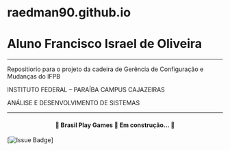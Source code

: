 # raedman90.github.io
# Aluno Francisco Israel de Oliveira
<hr></hr>
Repositiorio para o projeto da cadeira de Gerência de Configuração e Mudanças do IFPB

INSTITUTO FEDERAL – PARAÍBA
CAMPUS CAJAZEIRAS

ANÁLISE E DESENVOLVIMENTO DE SISTEMAS 
<hr></hr>

<h4 align="center"> 
	🚧  Brasil Play Games 🚀 Em construção...  🚧
</h4>

[![Issue Badge](https://img.shields.io/github/issues/raedman90/raedman90.github.io?style=for-the-badge)]
